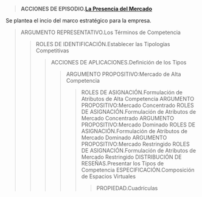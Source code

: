 >**ACCIONES DE EPISODIO.[La Presencia del Mercado](https://github.com/carlosmenaj/CiberLenguaje.L-neas-Argumentales/wiki/Home/_edit)**

Se plantea el incio del marco estratégico para la empresa.
>ARGUMENTO REPRESENTATIVO.Los Términos de Competencia
>> ROLES DE IDENTIFICACIÓN.Establecer las Tipologías Competitivas
>>> ACCIONES DE APLICACIONES.Definición de los Tipos
>>>> ARGUMENTO PROPOSITIVO:Mercado de Alta Competencia
>>>>> ROLES DE ASIGNACIÓN.Formulación de Atributos de Alta Competencia
>>>> ARGUMENTO PROPOSITIVO:Mercado Concentrado
>>>>> ROLES DE ASIGNACIÓN.Formulación de Atributos de Mercado Concentrado
>>>> ARGUMENTO PROPOSITIVO:Mercado Dominado
>>>>> ROLES DE ASIGNACIÓN.Formulación de Atributos de Mercado Dominado
>>>> ARGUMENTO PROPOSITIVO:Mercado Restringido
>>>>> ROLES DE ASIGNACIÓN.Formulación de Atributos de Mercado Restringido
>>>> DISTRIBUCIÓN DE RESEÑAS.Presentar los Tipos de Competencia
>>>>> ESPECIFICACIÓN.Composición de Espacios Virtuales
>>>>>> PROPIEDAD.Cuadrículas
